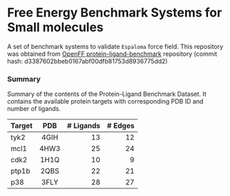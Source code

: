 # Free Energy Benchmark Systems for Small molecules
A set of benchmark systems to validate `Espaloma` force field. This repository was obtained from [OpenFF protein-ligand-benchmark](https://github.com/openforcefield/protein-ligand-benchmark/tree/main) repository (commit hash: d3387602bbeb0167abf00dfb81753d8936775dd2)



### Summary
Summary of the contents of the Protein-Ligand Benchmark Dataset. It contains the available protein targets with corresponding PDB ID and number of ligands.

| Target    |  PDB |# Ligands| # Edges |
| --------- |:----:|--------:|--------:|
| tyk2      | 4GIH | 13      | 12      |
| mcl1      | 4HW3 | 25      | 24      |
| cdk2      | 1H1Q | 10      | 9       |
| ptp1b     | 2QBS | 22      | 21      |
| p38       | 3FLY | 28      | 27      |
